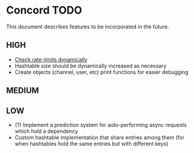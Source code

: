 # Concord TODO

This document describes features to be incorporated in the future.

## HIGH

- [Check rate-limits dynamically](https://discord.com/developers/docs/topics/rate-limits#rate-limits)
- Hashtable size should be dynamically increased as necessary
- Create objects (channel, user, etc) print functions for easier debugging

## MEDIUM

## LOW

- (?) Implement a prediction system for auto-performing async requests which hold a dependency
- Custom hashtable implementation that share entries among them (for when hashtables hold the same entries but with different keys)

  

